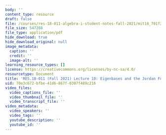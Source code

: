 ```yaml
---
body: ''
content_type: resource
draft: false
file: /courses/res-18-011-algebra-i-student-notes-fall-2021/mit18_701f21_lect10.pdf
file_size: 547288
file_type: application/pdf
hide_download: true
hide_download_original: null
image_metadata:
  caption: ''
  credit: ''
  image-alt: ''
learning_resource_types: []
license: https://creativecommons.org/licenses/by-nc-sa/4.0/
resourcetype: Document
title: 'RES.18-011 (Fall 2021) Lecture 10: Eigenbases and the Jordan Form '
uid: 70e3c672-bfbe-41d6-867f-0307f489c216
video_files:
  video_captions_file: ''
  video_thumbnail_file: ''
  video_transcript_file: ''
video_metadata:
  video_speakers: ''
  video_tags: ''
  youtube_description: ''
  youtube_id: ''
---
```

